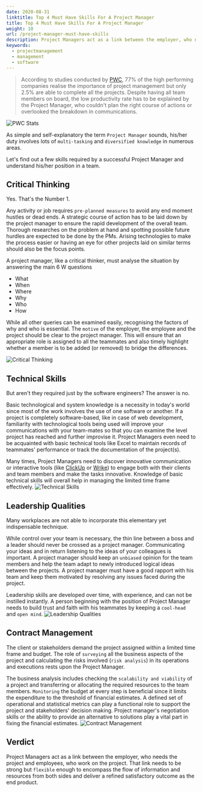 ```yaml
---
date: 2020-08-31
linktitle: Top 4 Must Have Skills For A Project Manager
title: Top 4 Must Have Skills For A Project Manager
weight: 10
url: /project-manager-must-have-skills
description: Project Managers act as a link between the employer, who needs the project and employees, who work on the project.
keywords:
  - projectmanagement
  - management
  - software
---
```


<meta property="og:image" content="https://tutswiki.com/images/blog/Technical-Skills.jpg"/>
<meta name="twitter:card" content="summary" />
<meta name="twitter:title" content="Top 4 Must Have Skills For A Project Manager" />
<meta name=”twitter:description” content="Project Managers act as a link between the employer, who needs the project and employees, who work on the project." />

> According to studies conducted by [PWC](https://www.pwc.com/jg/en/publications/ned-presentation-project-management.pdf), 77% of the high performing companies realise the importance of project management but only 2.5% are able to complete all the projects. Despite having all team members on board, the low productivity rate has to be explained by the Project Manager, who couldn't plan the right course of actions or overlooked the breakdown in communications. 

![PWC Stats](/images/blog/PWC-stats.png?width=60pc "PWC Stats")

As simple and self-explanatory the term `Project Manager` sounds, his/her duty involves lots of `multi-tasking` and `diversified knowledge` in numerous areas.

Let's find out a few skills required by a successful Project Manager and understand his/her position in a team.  

## Critical Thinking
Yes. That's the Number 1.

Any activity or job requires `pre-planned measures` to avoid any end moment hustles or dead ends. A strategic course of action has to be laid down by the project manager to ensure the rapid development of the overall team. Thorough researches on the problem at hand and spotting possible future hurdles are expected to be done by the PMs. Arising technologies to make the process easier or having an eye for other projects laid on similar terms should also be the focus points.

A project manager, like a critical thinker, must analyse the situation by answering the main 6 W questions

- What
- When
- Where
- Why
- Who
- How

While all other queries can be examined easily, recognising the factors of why and who is essential. The `motive` of the employer, the employee and the project should be clear to the project manager. This will ensure that an appropriate role is assigned to all the teammates and also timely highlight whether a member is to be added (or removed) to bridge the differences. 

![Critical Thinking](/images/blog/Critical-Thinking.jpg?width=30pc "Critical Thinking")

## Technical Skills
But aren't they required just by the software engineers? The answer is no.

Basic technological and system knowledge is a necessity in today's world since most of the work involves the use of one software or another. If a project is completely software-based, like in case of web development, familiarity with technological tools being used will improve your communications with your team-mates so that you can examine the level project has reached and further improvise it. Project Managers even need to be acquainted with basic technical tools like Excel to maintain records of teammates' performance or track the documentation of the project(s).
 
Many times, Project Managers need to discover innovative communication or interactive tools (like [ClickUp](https://clickup.com/) or [Wrike](https://try.wrike.com/)) to engage both with their clients and team members and make the tasks innovative. Knowledge of basic technical skills will overall help in managing the limited time frame effectively.
![Technical Skills](/images/blog/Technical-Skills.jpg?width=50pc "Technical Skills")

## Leadership Qualities
Many workplaces are not able to incorporate this elementary yet indispensable technique.

While control over your team is necessary, the thin line between a boss and a leader should never be crossed as a project manager. Communicating your ideas and in return listening to the ideas of your colleagues is important. A project manager should keep an `unbiased` opinion for the team members and help the team adapt to newly introduced logical ideas between the projects. A project manager must have a good rapport with his team and keep them motivated by resolving any issues faced during the project. 

Leadership skills are developed over time, with experience, and can not be instilled instantly. A person beginning with the position of Project Manager needs to build trust and faith with his teammates by keeping a `cool-head` and `open mind`. 
![Leadership Qualities](/images/blog/Leadership.jpg?width=50pc "Leadership")

## Contract Management
The client or stakeholders demand the project assigned within a limited time frame and budget. The role of `surveying` all the business aspects of the project and calculating the risks involved (`risk analysis`) in its operations and executions rests upon the Project Manager. 

The business analysis includes checking the `scalability and viability` of a project and transferring or allocating the required resources to the team members. `Monitoring` the budget at every step is beneficial since it limits the expenditure to the threshold of financial estimates. A defined set of operational and statistical metrics can play a functional role to support the project and stakeholders' decision making. Project manager's negotiation skills or the ability to provide an alternative to solutions play a vital part in fixing the financial estimates. 
![Contract Management](/images/blog/Contract-Management.jpg?width=50pc "Contract Management")

## Verdict
Project Managers act as a link between the employer, who needs the project and employees, who work on the project. That link needs to be strong but `flexible` enough to encompass the flow of information and resources from both sides and deliver a refined satisfactory outcome as the end product.

